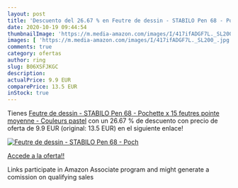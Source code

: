 ```yaml
---
layout: post
title: 'Descuento del 26.67 % en Feutre de dessin - STABILO Pen 68 - Poch'
date: 2020-10-19 09:44:54
thumbnailImage: 'https://m.media-amazon.com/images/I/417ifADGF7L._SL200_.jpg'
images: [ 'https://m.media-amazon.com/images/I/417ifADGF7L._SL200_.jpg' ]
comments: true
category: ofertas
author: ring
slug: B06XSFJKGC
description:
actualPrice: 9.9 EUR
comparePrice: 13.5 EUR
inStock: true
---
```


Tienes [Feutre de dessin - STABILO Pen 68 - Pochette x 15 feutres pointe moyenne - Couleurs pastel](https://www.amazon.fr/dp/B06XSFJKGC/?tag=tolees0d-21) con un 26.67 % de descuento con precio de oferta de 9.9 EUR (original: 13.5 EUR) en el siguiente enlace!

[![Feutre de dessin - STABILO Pen 68 - Poch](https://m.media-amazon.com/images/I/417ifADGF7L._SL200_.jpg)](https://www.amazon.fr/dp/B06XSFJKGC/?tag=tolees0d-21)

[Accede a la oferta!!](https://www.amazon.fr/dp/B06XSFJKGC/?tag=tolees0d-21)

Links participate in Amazon Associate program and might generate a comission on qualifying sales



